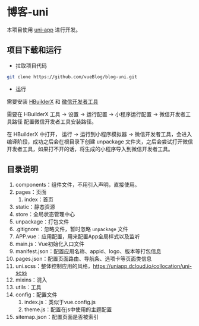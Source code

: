 # 博客-uni

本项目使用 [uni-app](https://uniapp.dcloud.io/) 进行开发。

## 项目下载和运行

- 拉取项目代码

```bash
git clone https://github.com/vueBlog/blog-uni.git
```

- 运行

需要安装 [HBuilderX](https://www.dcloud.io/hbuilderx.html) 和 [微信开发者工具](https://developers.weixin.qq.com/miniprogram/dev/devtools/download.html)

需要在 HBuilderX 工具 -> 设置 -> 运行配置 -> 小程序运行配置 -> 微信开发者工具路径 配置微信开发者工具安装路径。

在 HBuilderX 中打开， 运行 -> 运行到小程序模拟器 -> 微信开发者工具，会进入编译阶段，成功之后会在根目录下创建 unpackage 文件夹，之后会尝试打开微信开发者工具，如果打不开的话，将生成的小程序导入到微信开发者工具。

## 目录说明

1. components：组件文件，不用引入声明，直接使用。
2. pages：页面
   1. index：首页
3. static：静态资源
4. store：全局状态管理中心
5. unpackage：打包文件
6. .gitignore：忽略文件，暂时忽略 `unpackage` 文件
7. APP.vue：应用配置，用来配置App全局样式以及监听
8. main.js：Vue初始化入口文件
9. manifest.json：配置应用名称、appid、logo、版本等打包信息
10. pages.json：配置页面路由、导航条、选项卡等页面类信息
11. uni.scss：整体控制应用的风格，<https://uniapp.dcloud.io/collocation/uni-scss>
12. mixins：混入
13. utils：工具
14. config：配置文件
    1. index.js：类似于vue.config.js
    2. theme.js：配置在js中使用的主题配置
15. sitemap.json：配置页面是否被索引
